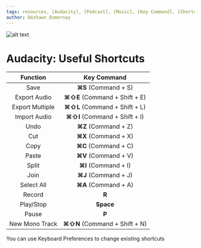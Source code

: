 ```yaml
---
tags: resources, [Audacity], [Podcast], [Music], [Key Command], [Shortcut]
author: Dézhawn Dumornay
---
```

![alt text](https://files.slack.com/files-pri/T0HTW3H0V-F03PLPZR3TN/screen_shot_2022-07-08_at_12.08.29_pm.png?pub_secret=d382e49c2b)
# Audacity: Useful Shortcuts



|         Function         |          Key Command           |
|:------------------------:|:------------------------------:|
|           Save           |      **⌘S** (Command + S)      |
| Export Audio |      **⌘⇧E** (Command + Shift + E)      |
|    Export Multiple     | **⌘⇧L** (Command + Shift + L)  |
|         Import Audio         |       **⌘⇧I** (Command + Shift + I)       |
|           Undo           |     **⌘Z**  (Command + Z)      |
Cut|             **⌘X**  (Command + X)             |                            |
|             Copy             |      **⌘C**  (Command + C)                      |
|                 Paste         |       **⌘V**  (Command + V)                     |
|     Split      |           **⌘I**  (Command + I)         |
|    Join     |             **⌘J**   (Command + J)           |
|     Select All     |             **⌘A**  (Command + A)            |
|          Record          |             **R**              |
|   Play/Stop   |             **Space**              |
|     Pause      |             **P**              |
|        New Mono Track        |     **⌘⇧N**   (Command + Shift + N)     |

You can use Keyboard Preferences to change existing shortcuts
